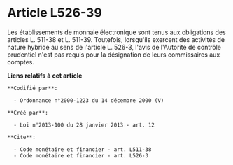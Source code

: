 # Article L526-39

Les établissements de monnaie électronique sont tenus aux obligations des articles L. 511-38 et L. 511-39. Toutefois,
lorsqu'ils exercent des activités de nature hybride au sens de l'article L. 526-3, l'avis de l'Autorité de contrôle
prudentiel n'est pas requis pour la désignation de leurs commissaires aux comptes.

**Liens relatifs à cet article**

	**Codifié par**:

	  - Ordonnance n°2000-1223 du 14 décembre 2000 (V)

	**Créé par**:

	  - Loi n°2013-100 du 28 janvier 2013 - art. 12

	**Cite**:

	  - Code monétaire et financier - art. L511-38
	  - Code monétaire et financier - art. L526-3
